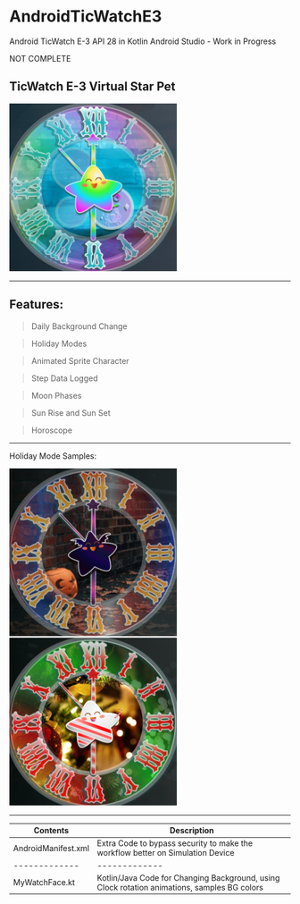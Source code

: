 # AndroidTicWatchE3
Android TicWatch E-3 API 28 in Kotlin Android Studio - Work in Progress

NOT COMPLETE

## TicWatch E-3 Virtual Star Pet

<img src="https://github.com/SarahBass/AndroidTicWatchE3/blob/main/virtualstaricon.png" width="300" height="300">

----------
Features:
-----------
> Daily Background Change

> Holiday Modes 

> Animated Sprite Character

> Step Data Logged

> Moon Phases

> Sun Rise and Sun Set

> Horoscope

-------------


Holiday Mode Samples:

<img src="https://github.com/SarahBass/AndroidTicWatchE3/blob/main/halloweenmode.png" width="300" height="300">

<img src="https://github.com/SarahBass/AndroidTicWatchE3/blob/main/christmasmode.png" width="300" height="300">

-----------

Contents | Description
-------- | ----------
AndroidManifest.xml | Extra Code to bypass security to make the workflow better on Simulation Device
------------- | -------------
MyWatchFace.kt | Kotlin/Java Code for Changing Background, using Clock rotation animations, samples BG colors
